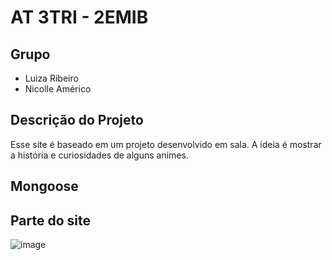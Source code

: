 # AT 3TRI - 2EMIB

## Grupo
- Luiza Ribeiro
- Nicolle Américo

## Descrição do Projeto
Esse site é baseado em um projeto desenvolvido em sala. A ideia é mostrar a história e curiosidades de alguns animes. 

## Mongoose

## Parte do site
![image](https://user-images.githubusercontent.com/99346289/196578807-d2a3f055-2f70-4fda-a516-eb8e07b3ef80.png)
